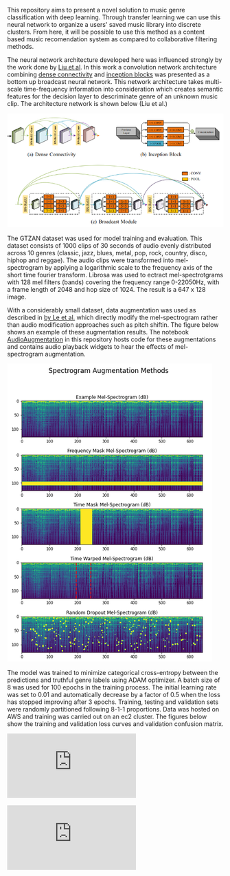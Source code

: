 This repository aims to present a novel solution to music genre classification with deep learning. Through transfer learning we can use this neural network to organize a users' saved music library into discrete clusters. From here, it will be possible to use this method as a content based music recomendation system as compared to collaborative filtering methods. 

The neural network architecture developed here was influenced strongly by the work done by [Liu et al](https://link.springer.com/article/10.1007/s11042-020-09643-6). In this work a convolution network architecture combining [dense connectivity](https://arxiv.org/abs/1608.06993) and [inception blocks](https://static.googleusercontent.com/media/research.google.com/en//pubs/archive/43022.pdf) was presented as a bottom up broadcast neural network. This network architecture takes multi-scale time-frequency information into consideration which creates semantic features for the decision layer to descriminate genre of an unknown music clip. The architecture network is shown below (Liu et al.)

![network architecture (c.)](https://github.com/MatthewMallory/auditory_deep_learning/blob/main/Figures/model.png)

The GTZAN dataset was used for model training and evaluation. This dataset consists of 1000 clips of 30 seconds of audio evenly distributed across 10 genres (classic, jazz, blues, metal, pop, rock, country, disco, hiphop and reggae). The audio clips were transformed into mel-spectrogram by applying a logarithmic scale to the frequency axis of the short time fourier transform. Librosa was used to ectract mel-spectrotgrams with 128 mel filters (bands) covering the frequency range 0-22050Hz, with a frame length of 2048 and hop size of 1024. The result is a 647 x 128 image.

With a considerably small dataset, data augmentation was used as described in [by Le et al.](https://arxiv.org/pdf/1904.08779.pdf) which directly modify the mel-spectrogram rather than audio modification approaches such as pitch shiftin. The figure below shows an example of these augmentation results. The notebook [AudioAugmentation](https://github.com/MatthewMallory/auditory_deep_learning/blob/main/Notebooks/AudioAugmentation.ipynb) in this repository hosts code for these augmentations and contains audio playback widgets to hear the effects of mel-spectrogram augmentation.

![augmentations](https://github.com/MatthewMallory/auditory_deep_learning/blob/main/Figures/augmentation.png)

The model was trained to minimize categorical cross-entropy between the predictions and truthful genre labels using ADAM optimizer. A batch size of 8 was used for 100 epochs in the training process. The initial learning rate was set to 0.01 and automatically decrease by a factor of 0.5 when the loss has stopped improving after 3 epochs. Training, testing and validation sets were randomly partitioned following 8-1-1 proportions. Data was hosted on AWS and training was carried out on an ec2 cluster. The figures below show the training and validation loss curves and validation confusion matrix. 

![validation confusion matrix](https://github.com/MatthewMallory/auditory_deep_learning/blob/main/Figures/genre_conf_mat.pdf)

![training and loss curves](https://github.com/MatthewMallory/auditory_deep_learning/blob/main/Figures/acc_loss_plots.pdf)
